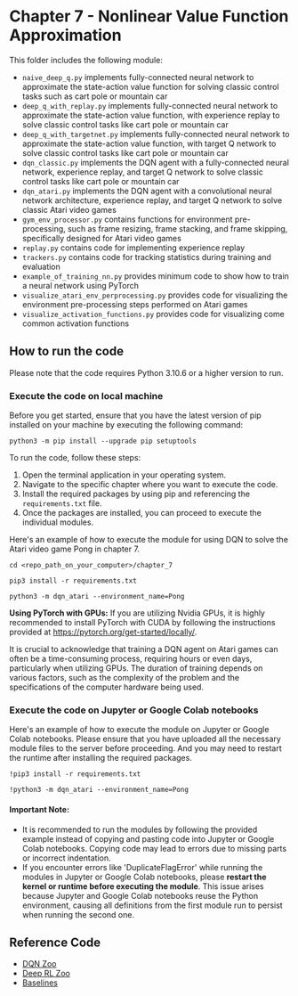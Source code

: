 # Chapter 7 - Nonlinear Value Function Approximation

This folder includes the following module:
* `naive_deep_q.py` implements fully-connected neural network to approximate the state-action value function for solving classic control tasks such as cart pole or mountain car
* `deep_q_with_replay.py` implements fully-connected neural network to approximate the state-action value function, with experience replay to solve classic control tasks like cart pole or mountain car
* `deep_q_with_targetnet.py` implements fully-connected neural network to approximate the state-action value function, with target Q network to solve classic control tasks like cart pole or mountain car
* `dqn_classic.py` implements the DQN agent with a fully-connected neural network, experience replay, and target Q network to solve classic control tasks like cart pole or mountain car
* `dqn_atari.py` implements the DQN agent with a convolutional neural network architecture, experience replay, and target Q network to solve classic Atari video games
* `gym_env_processor.py` contains functions for environment pre-processing, such as frame resizing, frame stacking, and frame skipping, specifically designed for Atari video games
* `replay.py` contains code for implementing experience replay
* `trackers.py` contains code for tracking statistics during training and evaluation
* `example_of_training_nn.py` provides minimum code to show how to train a neural network using PyTorch
* `visualize_atari_env_perprocessing.py` provides code for visualizing the environment pre-processing steps performed on Atari games
* `visualize_activation_functions.py` provides code for visualizing come common activation functions


## How to run the code
Please note that the code requires Python 3.10.6 or a higher version to run.


### Execute the code on local machine
Before you get started, ensure that you have the latest version of pip installed on your machine by executing the following command:
```
python3 -m pip install --upgrade pip setuptools
```

To run the code, follow these steps:

1. Open the terminal application in your operating system.
2. Navigate to the specific chapter where you want to execute the code.
3. Install the required packages by using pip and referencing the `requirements.txt` file.
4. Once the packages are installed, you can proceed to execute the individual modules.


Here's an example of how to execute the module for using DQN to solve the Atari video game Pong in chapter 7.
```
cd <repo_path_on_your_computer>/chapter_7

pip3 install -r requirements.txt

python3 -m dqn_atari --environment_name=Pong
```

**Using PyTorch with GPUs:**
If you are utilizing Nvidia GPUs, it is highly recommended to install PyTorch with CUDA by following the instructions provided at https://pytorch.org/get-started/locally/.

It is crucial to acknowledge that training a DQN agent on Atari games can often be a time-consuming process, requiring hours or even days, particularly when utilizing GPUs. The duration of training depends on various factors, such as the complexity of the problem and the specifications of the computer hardware being used.



### Execute the code on Jupyter or Google Colab notebooks
Here's an example of how to execute the module on Jupyter or Google Colab notebooks. Please ensure that you have uploaded all the necessary module files to the server before proceeding. And you may need to restart the runtime after installing the required packages.
```
!pip3 install -r requirements.txt

!python3 -m dqn_atari --environment_name=Pong
```


#### Important Note:
* It is recommended to run the modules by following the provided example instead of copying and pasting code into Jupyter or Google Colab notebooks. Copying code may lead to errors due to missing parts or incorrect indentation.
* If you encounter errors like 'DuplicateFlagError' while running the modules in Jupyter or Google Colab notebooks, please **restart the kernel or runtime before executing the module**. This issue arises because Jupyter and Google Colab notebooks reuse the Python environment, causing all definitions from the first module run to persist when running the second one.


## Reference Code
* [DQN Zoo](https://github.com/deepmind/dqn_zoo)
* [Deep RL Zoo](https://github.com/michaelnny/deep_rl_zoo)
* [Baselines](https://github.com/openai/baselines)
